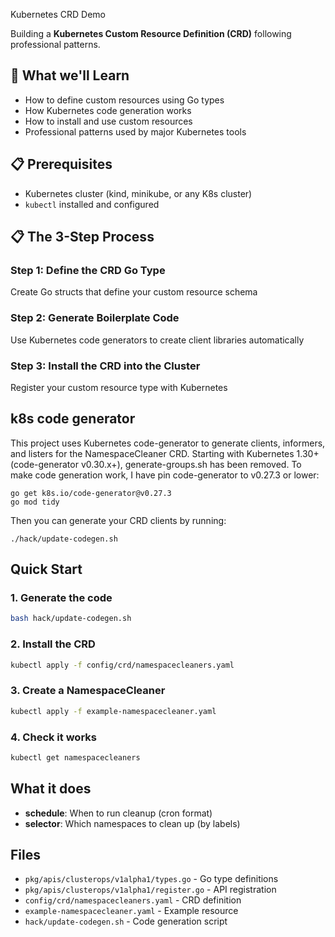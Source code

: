 Kubernetes CRD Demo

Building a **Kubernetes Custom Resource Definition (CRD)** following professional patterns.

## 🎯 What we'll Learn

- How to define custom resources using Go types
- How Kubernetes code generation works
- How to install and use custom resources
- Professional patterns used by major Kubernetes tools

## 📋 Prerequisites

- Kubernetes cluster (kind, minikube, or any K8s cluster)
- `kubectl` installed and configured

## 📋 The 3-Step Process

### **Step 1: Define the CRD Go Type**
Create Go structs that define your custom resource schema

### **Step 2: Generate Boilerplate Code**  
Use Kubernetes code generators to create client libraries automatically

### **Step 3: Install the CRD into the Cluster**
Register your custom resource type with Kubernetes

## k8s code generator
This project uses Kubernetes code-generator to generate clients, informers, and listers for the NamespaceCleaner CRD.
Starting with Kubernetes 1.30+ (code-generator v0.30.x+), generate-groups.sh has been removed.
To make code generation work, I have pin code-generator to v0.27.3 or lower:
```
go get k8s.io/code-generator@v0.27.3
go mod tidy
```

Then you can generate your CRD clients by running:

```
./hack/update-codegen.sh
```

## Quick Start

### 1. Generate the code
```bash
bash hack/update-codegen.sh
```

### 2. Install the CRD
```bash
kubectl apply -f config/crd/namespacecleaners.yaml
```

### 3. Create a NamespaceCleaner
```bash
kubectl apply -f example-namespacecleaner.yaml
```

### 4. Check it works
```bash
kubectl get namespacecleaners
```

## What it does

- **schedule**: When to run cleanup (cron format)
- **selector**: Which namespaces to clean up (by labels)

## Files

- `pkg/apis/clusterops/v1alpha1/types.go` - Go type definitions
- `pkg/apis/clusterops/v1alpha1/register.go` - API registration
- `config/crd/namespacecleaners.yaml` - CRD definition
- `example-namespacecleaner.yaml` - Example resource
- `hack/update-codegen.sh` - Code generation script